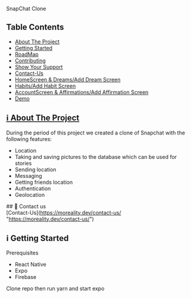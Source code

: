 SnapChat Clone

## Table Contents

*   [About The Project](https://github.com/Elijah-Harvey/SnapChat-Clone/edit/main/README.md/about-project)
*   [Getting Started](https://github.com/Moreality/MeSquared/edit/main/README.md#%E2%84%B9%EF%B8%8F-getting-started)
*   [RoadMap](https://github.com/Moreality/MeSquared/edit/main/README.md#-roadmap)
*   [Contributing](https://github.com/Moreality/MeSquared/edit/main/README.md#-contributing)
*   [Show Your Support](https://github.com/Moreality/MeSquared/edit/main/README.md#-show-your-support)
*   [Contact-Us](https://github.com/Moreality/MeSquared/edit/main/README.md#-contact-us)
*   [HomeScreen & Dreams/Add Dream Screen](https://github.com/Moreality/MeSquared/edit/main/README.md#home-screen--dreamsadd-dream-screen)
*   [Habits/Add Habit Screen](https://github.com/Moreality/MeSquared/edit/main/README.md#habitsadd-habit-screen)
*   [AccountScreen & Affirmations/Add Affirmation Screen](https://github.com/Moreality/MeSquared/edit/main/README.md#account-screen--affirmationsadd-affirmation-screen)
*   [Demo](https://github.com/Moreality/MeSquared/edit/main/README.md#demo)

## [ℹ️ About The Project](https://github.com/Elijah-Harvey/SnapChat-Clone/edit/main/README.md/about-project)

During the period of this project we created a clone of Snapchat with the following features:

*   Location
*   Taking and saving pictures to the database which can be used for stories 
*   Sending location
*   Messaging 
*   Getting friends location
*   Authentication
*   Geolocation

\## 👤 Contact us  
\[Contact-Us\](https://moreality.dev/contact-us/ "https://moreality.dev/contact-us/")

## ℹ️ Getting Started

Prerequisites

*   React Native
*   Expo
*   Firebase

Clone repo then run yarn and start expo
